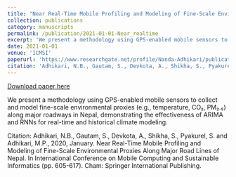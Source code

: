 ```yaml
---
title: "Near Real-Time Mobile Profiling and Modeling of Fine-Scale Environmental Proxies Along Major Road Lines of Nepal"
collection: publications
category: manuscripts
permalink: /publication/2021-01-01-Near_realtime
excerpt: 'We present a methodology using GPS-enabled mobile sensors to collect and model fine-scale environmental proxies (e.g., temperature, CO₂, PM₂.₅) along major roadways in Nepal, demonstrating the effectiveness of ARIMA and RNNs for real-time and historical climate modeling.'
date: 2021-01-01
venue: 'ICMSI'
paperurl: 'https://www.researchgate.net/profile/Nanda-Adhikari/publication/353701660_Near_Real-Time_Mobile_Profiling_and_Modeling_of_Fine-Scale_Environmental_Proxies_Along_Major_Road_Lines_of_Nepal/links/610b76a4169a1a0103dde797/Near-Real-Time-Mobile-Profiling-and-Modeling-of-Fine-Scale-Environmental-Proxies-Along-Major-Road-Lines-of-Nepal.pdf'
citation: 'Adhikari, N.B., Gautam, S., Devkota, A., Shikha, S., Pyakurel, S. and Adhikari, M.P., 2020, January. Near Real-Time Mobile Profiling and Modeling of Fine-Scale Environmental Proxies Along Major Road Lines of Nepal. In International Conference on Mobile Computing and Sustainable Informatics (pp. 605-617). Cham: Springer International Publishing.'
---
```


<a href='https://www.researchgate.net/profile/Nanda-Adhikari/publication/353701660_Near_Real-Time_Mobile_Profiling_and_Modeling_of_Fine-Scale_Environmental_Proxies_Along_Major_Road_Lines_of_Nepal/links/610b76a4169a1a0103dde797/Near-Real-Time-Mobile-Profiling-and-Modeling-of-Fine-Scale-Environmental-Proxies-Along-Major-Road-Lines-of-Nepal.pdf'>Download paper here</a>

We present a methodology using GPS-enabled mobile sensors to collect and model fine-scale environmental proxies (e.g., temperature, CO₂, PM₂.₅) along major roadways in Nepal, demonstrating the effectiveness of ARIMA and RNNs for real-time and historical climate modeling.

Citation: Adhikari, N.B., Gautam, S., Devkota, A., Shikha, S., Pyakurel, S. and Adhikari, M.P., 2020, January. Near Real-Time Mobile Profiling and Modeling of Fine-Scale Environmental Proxies Along Major Road Lines of Nepal. In International Conference on Mobile Computing and Sustainable Informatics (pp. 605-617). Cham: Springer International Publishing.